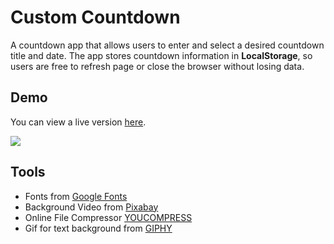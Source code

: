# Custom Countdown
A countdown app that allows users to enter and select a desired countdown title and date. The app stores countdown information in **LocalStorage**, so users are free to refresh page or close the browser without losing data.

## Demo
You can view a live version [here](https://tinawebdev.github.io/javascript-projects/custom-countdown/).

[![](demo.gif)](#)

## Tools
* Fonts from [Google Fonts](https://fonts.google.com/)
* Background Video from [Pixabay](https://pixabay.com/)
* Online File Compressor [YOUCOMPRESS](https://www.youcompress.com/)
* Gif for text background from [GIPHY](https://giphy.com/)
